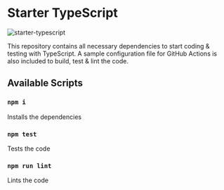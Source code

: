 # Starter TypeScript

![starter-typescript](https://github.com/tinohertlein/starter-typescript/actions/workflows/ci.yml/badge.svg?event=push)

This repository contains all necessary dependencies to start coding & testing with TypeScript. A sample configuration file for GitHub Actions is also included to build, test & lint the code.



## Available Scripts

### `npm i`

Installs the dependencies

### `npm test`

Tests the code

### `npm run lint`

Lints the code
